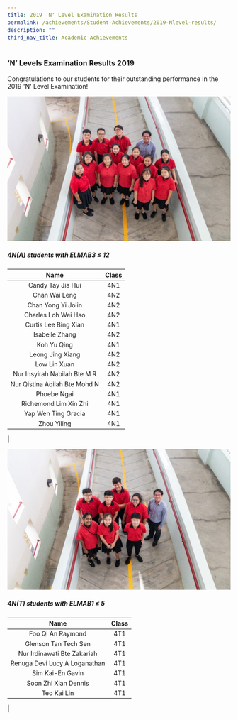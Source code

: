 ```yaml
---
title: 2019 'N' Level Examination Results
permalink: /achievements/Student-Achievements/2019-Nlevel-results/
description: ""
third_nav_title: Academic Achievements
---
```

### ‘N’ Levels Examination Results 2019

Congratulations to our students for their outstanding performance in the 2019 'N' Level Examination!

![](/images/2019NLevel-1024x664.jpg)

##### 4N(A) students with ELMAB3 ≤ 12

| Name | Class |
|:---:|:---:|
| Candy Tay Jia Hui | 4N1 |
| Chan Wai Leng | 4N2 |
| Chan Yong Yi Jolin | 4N2 |
| Charles Loh Wei Hao | 4N2 |
| Curtis Lee Bing Xian | 4N1 |
| Isabelle Zhang | 4N2 |
| Koh Yu Qing | 4N1 |
| Leong Jing Xiang | 4N2 |
| Low Lin Xuan | 4N2 |
| Nur Insyirah Nabilah Bte M R | 4N2 |
| Nur Qistina Aqilah Bte Mohd N | 4N2 |
| Phoebe Ngai | 4N1 |
| Richemond Lim Xin Zhi | 4N1 |
| Yap Wen Ting Gracia | 4N1 |
| Zhou Yiling | 4N1 |
|

![](/images/2019NTLevel-1024x643.jpg)

##### 4N(T) students with ELMAB1 ≤ 5

| Name | Class |
|:---:|:---:|
| Foo Qi An Raymond | 4T1 |
| Glenson Tan Tech Sen | 4T1 |
| Nur Irdinawati Bte Zakariah | 4T1 |
| Renuga Devi Lucy A Loganathan | 4T1 |
| Sim Kai-En Gavin | 4T1 |
| Soon Zhi Xian Dennis | 4T1 |
| Teo Kai Lin | 4T1 |
|
